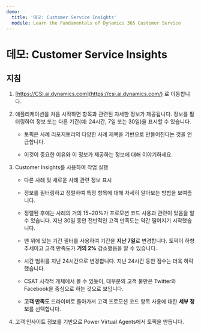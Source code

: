 ```yaml
---
demo:
  title: '데모: Customer Service Insights'
  module: Learn the Fundamentals of Dynamics 365 Customer Service
---
```


# 데모: Customer Service Insights

## 지침

1. [https://CSI.ai.dynamics.com](https://csi.ai.dynamics.com/) 로 이동합니다. 

2. 애플리케이션을 처음 시작하면 항목과 관련된 자세한 정보가 제공됩니다. 정보를 필터링하여 정보 또는 다른 기간(예: 24시간, 7일 또는 30일)을 표시할 수 있습니다. 

    - 토픽은 사례 리포지토리의 다양한 사례 제목을 기반으로 만들어진다는 것을 언급합니다. 

    - 이것이 중요한 이유와 이 정보가 제공하는 정보에 대해 이야기하세요. 

3. Customer Insights를 사용하여 작업 실행

    - 다른 사례 및 새로운 사례 관련 정보 표시

    - 정보를 필터링하고 정렬하여 특정 항목에 대해 자세히 알아보는 방법을 보여줍니다. 

    - 정렬된 후에는 사례의 거의 15~20%가 프로모션 코드 사용과 관련이 있음을 알 수 있습니다. 지난 30일 동안 전반적인 고객 만족도는 약간 떨어지기 시작했습니다. 

    - 맨 위에 있는 기간 필터를 사용하여 기간을 **지난 7일**로 변경합니다. 토픽이 하향 추세이고 고객 만족도가 **거의 2%** 감소했음을 알 수 있습니다. 

    - 시간 범위를 지난 24시간으로 변경합니다. 지난 24시간 동안 점수는 더욱 하락했습니다. 

    - CSAT 시각적 개체에서 볼 수 있듯이, 대부분의 고객 불만은 Twitter와 Facebook을 중심으로 하는 것으로 보입니다. 

    - **고객 만족도** 드라이버로 돌아가서 고객 프로모션 코드 항목 사용에 대한 **세부 정보**를 선택합니다. 

4. 고객 인사이트 정보를 기반으로 Power Virtual Agents에서 토픽을 만듭니다. 
